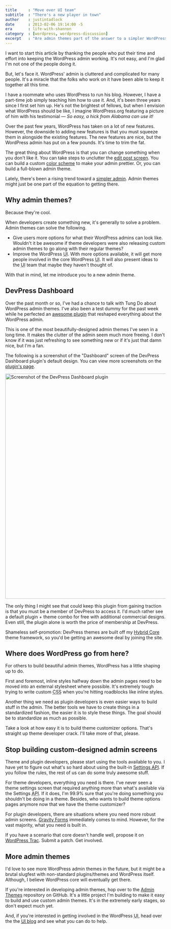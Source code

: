 ```yaml
---
title     : "Move over UI team"
subtitle  : "There's a new player in town"
author    : justintadlock
date      : 2013-02-06 19:14:00 -5
era       : life-with-shannon
category  : [wordpress, wordpress-discussion]
excerpt   : "Are admin themes part of the answer to a simpler WordPress admin?"
---
```


I want to start this article by thanking the people who put their time and effort into keeping the WordPress admin working.  It's not easy, and I'm glad I'm not one of the people doing it.

But, let's face it.  WordPress' admin is cluttered and complicated for many people.  It's a miracle that the folks who work on it have been able to keep it together all this time.

I have a roommate who uses WordPress to run his blog.  However, I have a part-time job simply teaching him how to use it.  And, it's been three years since I first set him up.  He's not the brightest of fellows, but when I envision what WordPress should be like, I imagine WordPress.org featuring a picture of him with his testimonial &mdash; <em>So easy, a hick from Alabama can use it!</em>

Over the past few years, WordPress has taken on a lot of new features.  However, the downside to adding new features is that you must squeeze them in alongside the existing features.  The new features are nice, but the WordPress admin has put on a few pounds.  It's time to trim the fat.

The great thing about WordPress is that you can change something when you don't like it.  You can take steps to unclutter the <a href="http://justintadlock.com/archives/2011/04/13/uncluttering-the-post-editing-screen-in-wordpress" title="Uncluttering the post editing screen">edit post screen</a>.  You can build a custom <a href="http://codex.wordpress.org/Function_Reference/wp_admin_css_color" title="WordPress Codex: wp_admin_css_color()">color scheme</a> to make your admin prettier.  Or, you can build a full-blown admin theme.

Lately, there's been a rising trend toward a <a href="http://wprealm.com/blog/the-road-to-a-simpler-wordpress-dashboard/" title="The Road to a Simpler WordPress Dashboard">simpler admin</a>.  Admin themes might just be one part of the equation to getting there.

<h2>Why admin themes?</h2>

Because they're cool.

When developers create something new, it's generally to solve a problem.  Admin themes can solve the following.

<ul>
	<li>Give users more options for what their WordPress admins can look like.  Wouldn't it be awesome if theme developers were also releasing custom admin themes to go along with their regular themes?</li>
	<li>Improve the WordPress <abbr title="User Interface">UI</abbr>.  With more options available, it will get more people involved in the core WordPress <abbr title="User Interface">UI</abbr>.  It will also present ideas to the <abbr title="User Interface">UI</abbr> team that maybe they haven't thought of.</li>
</ul>

With that in mind, let me introduce you to a new admin theme.

<h2>DevPress Dashboard</h2>

Over the past month or so, I've had a chance to talk with Tung Do about WordPress admin themes.  I've also been a test dummy for the past week while he perfected an <a href="http://devpress.com/plugins/dp-dashboard/" title="DevPress Dashboard: WordPress plugin">awesome plugin</a> that reshaped everything about the WordPress admin.

This is one of the most beautifully-designed admin themes I've seen in a long time.  It makes the clutter of the admin seem much more freeing.  I don't know if it was just refreshing to see something new or if it's just that damn nice, but I'm a fan.

The following is a screenshot of the "Dashboard" screen of the DevPress Dashboard plugin's default design.  You can view more screenshots on the <a href="http://devpress.com/plugins/dp-dashboard/" title="DevPress Dashboard: WordPress plugin">plugin's page</a>.

<a href="http://justintadlock.com/blog/wp-content/uploads/2013/02/devpress-dashboard.png" rel="attachment wp-att-4765"><img src="http://justintadlock.com/blog/wp-content/uploads/2013/02/devpress-dashboard-960x967.png" alt="Screenshot of the DevPress Dashboard plugin" width="700" height="705" class="aligncenter size-large wp-image-4765" /></a>

The only thing I might see that could keep this plugin from gaining traction is that you must be a member of DevPress to access it.  I'd much rather see a default plugin + theme combo for free with additional commercial designs.  Even still, the plugin alone is worth the price of membership at DevPress.

<p class="alert">Shameless self-promotion:  DevPress themes are built off my <a href="http://themehybrid.com/hybrid-core" title="Hybrid Core WordPress theme framework">Hybrid Core</a> theme framework, so you'd be getting an awesome deal by joining the site.</p>

<h2>Where does WordPress go from here?</h2>

For others to build beautiful admin themes, WordPress has a little shaping up to do.

First and foremost, inline styles halfway down the admin pages need to be moved into an external stylesheet where possible.  It's extremely tough trying to write custom <abbr title="Cascading Style Sheets">CSS</abbr> when you're hitting roadblocks like inline styles.

Another thing we need as plugin developers is even easier ways to build stuff in the admin.  The better tools we have to create things in a standardized fashion, the easier it is to style these things.  The goal should be to standardize as much as possible.

Take a look at how easy it is to build theme customizer options.  That's straight up theme developer crack.  I'll take more of that, please.

<h2>Stop building custom-designed admin screens</h2>

Theme and plugin developers, please start using the tools available to you.  I have yet to figure out what's so hard about using the built-in <a href="http://codex.wordpress.org/Settings_API" title="WordPress Codex:  Settings API">Settings <abbr title="Application Programming Interface">API</abbr></a>.  If you follow the rules, the rest of us can do some truly awesome stuff.

For theme developers, everything you need is there.  I've never seen a theme settings screen that required anything more than what's available via the Settings <abbr title="Application Programming Interface">API</abbr>.  If it does, I'm 99.9% sure that you're doing something you shouldn't be doing in a theme.  Besides, who wants to build theme options pages anymore now that we have the theme customizer?

For plugin developers, there are situations where you need more robust admin screens.  <a href="https://www.e-junkie.com/ecom/gb.php?cl=54585&c=ib&amp;aff=15259" title="Gravity Forms WordPress plugin">Gravity Forms</a> immediately comes to mind.  However, for the vast majority, what you need is built in.

If you have a scenario that core doesn't handle well, propose it on <a href="http://core.trac.wordpress.org/" title="WordPress Trac">WordPress Trac</a>.  Submit a patch.  Get involved.

<h2>More admin themes</h2>

I'd love to see more WordPress admin themes in the future, but it might be a brutal slugfest with non-standard plugins/themes and WordPress itself.  Although, I believe WordPress core will eventually get there.

If you're interested in developing admin themes, hop over to the <a href="https://github.com/justintadlock/admin-themes" title="GitHub: Admin Themes WordPress Plugin">Admin Themes</a> repository on GitHub.  It's a little project I'm building to make it easy to build and use custom admin themes.  It's in the extremely early stages, so don't expect much yet.

And, if you're interested in getting involved in the WordPress <abbr title="User Interface">UI</abbr>, head over the the <a href="http://make.wordpress.org/ui/" title="Make WordPress: UI"><abbr title="User Interface">UI</abbr> blog</a> and see what you can do to help.

